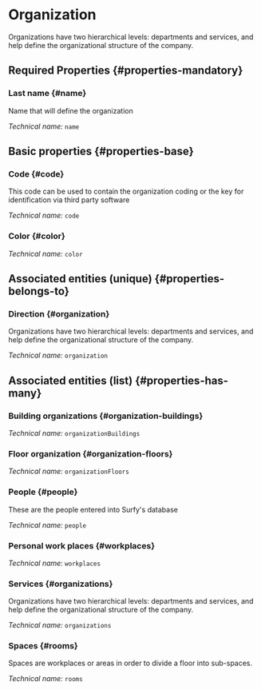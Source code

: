 # Organization
<!--- THIS FILE IS GENERATED PLEASE DO NOT EDIT IT DIRECTLY --->

Organizations have two hierarchical levels: departments and services, and help define the organizational structure of the company.

<OH code="organization"/>




## Required Properties {#properties-mandatory}
    
### Last name {#name}

Name that will define the organization

*Technical name:* ```name```
<PH code="organization:name"/>

    


## Basic properties {#properties-base}
    
### Code {#code}

This code can be used to contain the organization coding or the key for identification via third party software

*Technical name:* ```code```
<PH code="organization:code"/>

### Color {#color}



*Technical name:* ```color```
<PH code="organization:color"/>

    

## Associated entities (unique) {#properties-belongs-to}

### Direction {#organization}

Organizations have two hierarchical levels: departments and services, and help define the organizational structure of the company.

*Technical name:* ```organization```
<PH code="organization:organization"/>


## Associated entities (list) {#properties-has-many}

### Building organizations {#organization-buildings}



*Technical name:* ```organizationBuildings```
<PH code="organization:organizationBuildings"/>

### Floor organization {#organization-floors}



*Technical name:* ```organizationFloors```
<PH code="organization:organizationFloors"/>

### People {#people}

These are the people entered into Surfy's database

*Technical name:* ```people```
<PH code="organization:people"/>

### Personal work places {#workplaces}



*Technical name:* ```workplaces```
<PH code="organization:workplaces"/>

### Services {#organizations}

Organizations have two hierarchical levels: departments and services, and help define the organizational structure of the company.

*Technical name:* ```organizations```
<PH code="organization:organizations"/>

### Spaces {#rooms}

Spaces are workplaces or areas in order to divide a floor into sub-spaces.

*Technical name:* ```rooms```
<PH code="organization:rooms"/>




